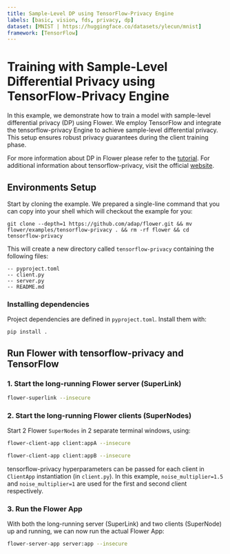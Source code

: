 ```yaml
---
title: Sample-Level DP using TensorFlow-Privacy Engine 
labels: [basic, vision, fds, privacy, dp]
dataset: [MNIST | https://huggingface.co/datasets/ylecun/mnist]
framework: [TensorFlow]
---
```


# Training with Sample-Level Differential Privacy using TensorFlow-Privacy Engine

In this example, we demonstrate how to train a model with sample-level differential privacy (DP) using Flower. We employ TensorFlow and integrate the tensorflow-privacy Engine to achieve sample-level differential privacy. This setup ensures robust privacy guarantees during the client training phase.

For more information about DP in Flower please refer to the [tutorial](https://flower.ai/docs/framework/how-to-use-differential-privacy.html). For additional information about tensorflow-privacy, visit the official [website](https://www.tensorflow.org/responsible_ai/privacy/guide).

## Environments Setup

Start by cloning the example. We prepared a single-line command that you can copy into your shell which will checkout the example for you:

```shell
git clone --depth=1 https://github.com/adap/flower.git && mv flower/examples/tensorflow-privacy . && rm -rf flower && cd tensorflow-privacy
```

This will create a new directory called `tensorflow-privacy` containing the following files:

```shell
-- pyproject.toml
-- client.py
-- server.py
-- README.md
```

### Installing dependencies

Project dependencies are defined in `pyproject.toml`. Install them with:

```shell
pip install .
```

## Run Flower with tensorflow-privacy and TensorFlow

### 1. Start the long-running Flower server (SuperLink)

```bash
flower-superlink --insecure
```

### 2. Start the long-running Flower clients (SuperNodes)

Start 2 Flower `SuperNodes` in 2 separate terminal windows, using:

```bash
flower-client-app client:appA --insecure
```

```bash
flower-client-app client:appB --insecure
```

tensorflow-privacy hyperparameters can be passed for each client in `ClientApp` instantiation (in `client.py`). In this example, `noise_multiplier=1.5` and `noise_multiplier=1` are used for the first and second client respectively.

### 3. Run the Flower App

With both the long-running server (SuperLink) and two clients (SuperNode) up and running, we can now run the actual Flower App:

```bash
flower-server-app server:app --insecure
```
